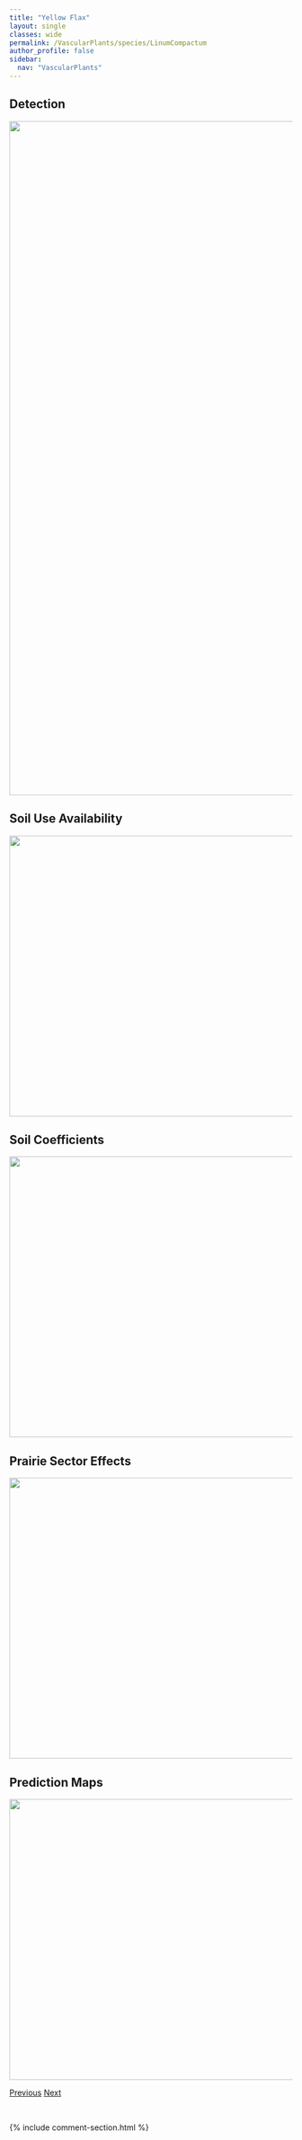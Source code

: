```yaml
---
title: "Yellow Flax"
layout: single
classes: wide
permalink: /VascularPlants/species/LinumCompactum
author_profile: false
sidebar:
  nav: "VascularPlants"
---
```


<h2>Detection</h2>

<a href="https://drive.google.com/uc?export=view&id=1Hsz8ILtwIQs_Z2JnouIHFaY0yl1KdC6J">
<img src="https://drive.google.com/uc?export=view&id=1Hsz8ILtwIQs_Z2JnouIHFaY0yl1KdC6J" height = "1200" width = "800">
</a>


<h2>Soil Use Availability</h2>

<a href="https://drive.google.com/uc?export=view&id=1K9DOLvZAwoaG4ag6GUczb2UvqSLPHZv9">
<img src="https://drive.google.com/uc?export=view&id=1K9DOLvZAwoaG4ag6GUczb2UvqSLPHZv9" height = "500" width = "1000">
</a>


<h2>Soil Coefficients</h2>

<a href="https://drive.google.com/uc?export=view&id=1i3KrrlRyjRZdWaKe3qxuD9EuOcCITuRL">
<img src="https://drive.google.com/uc?export=view&id=1i3KrrlRyjRZdWaKe3qxuD9EuOcCITuRL" height = "500" width = "1000">
</a>


<h2>Prairie Sector Effects</h2>

<a href="https://drive.google.com/uc?export=view&id=1SZjQvUzKFdux3J0Ontp3aMdHdzFdm7Ht">
<img src="https://drive.google.com/uc?export=view&id=1SZjQvUzKFdux3J0Ontp3aMdHdzFdm7Ht" height = "500" width = "1000">
</a>


<h2>Prediction Maps</h2>

<a href="https://drive.google.com/uc?export=view&id=1GwCc5GL41pQQrqeFr6M299vfFNt87HHR">
<img src="https://drive.google.com/uc?export=view&id=1GwCc5GL41pQQrqeFr6M299vfFNt87HHR" height = "500" width = "1000">
</a>


<a href="/DevelopmentWebsite/VascularPlants/species/LinnaeaBorealis" class="pagination--pager" title="Twinflower">Previous</a> <a href="/DevelopmentWebsite/VascularPlants/species/LinumLewisii" class="pagination--pager" title="Wild Blue Flax">Next</a>

<p>&nbsp;</p>

{% include comment-section.html %}
